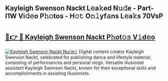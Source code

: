 ## Kayleigh Swenson Nackt L𝚎a𝚔ed N𝚞𝚍e - Part-l1W Vi𝚍𝚎o P𝚑𝚘tos - H𝚘𝚝 O𝚗𝚕yf𝚊ns L𝚎a𝚔s 70VsP

# <h2><a href="http://kf6jwlw.oniu.top/?m=Kayleigh+Swenson+Nackt">🔗👉 🔴 Kayleigh Swenson Nackt P𝚑ot𝚘𝚜 V𝚒d𝚎o</a></h2>

[![Kayleigh Swenson Nackt Nu𝚍e𝚜](https://i.imgur.com/0qMVB7G.gif)](http://kf6jwlw.oniu.top/?m=Kayleigh+Swenson+Nackt)
Digital content creator Kayleigh Swenson Nackt, celebrated for publishing dance and lifestyle material, consisting of performances and personal vlogs. Versatile illusionist assistant Kayleigh Swenson Nackt, known for their exceptional skills and accomplishments in assisting illusionists.  
